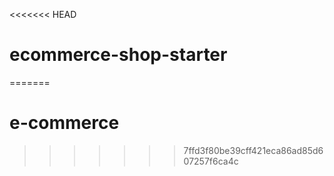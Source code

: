 <<<<<<< HEAD
# ecommerce-shop-starter
=======
# e-commerce
>>>>>>> 7ffd3f80be39cff421eca86ad85d607257f6ca4c
